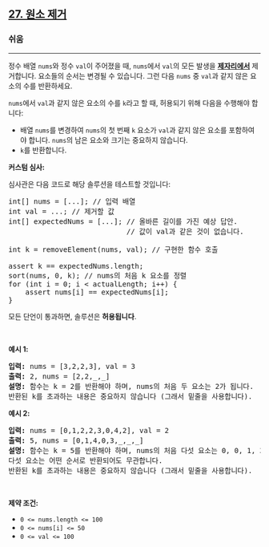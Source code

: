 <h2><a href="https://leetcode.com/problems/remove-element">27. 원소 제거</a></h2><h3>쉬움</h3><hr><p>정수 배열 <code>nums</code>와 정수 <code>val</code>이 주어졌을 때, <code>nums</code>에서 <code>val</code>의 모든 발생을 <a href="https://en.wikipedia.org/wiki/In-place_algorithm" target="_blank"><strong>제자리에서</strong></a> 제거합니다. 요소들의 순서는 변경될 수 있습니다. 그런 다음 <code>nums</code> 중 <code>val</code>과 같지 않은 요소의 수를 반환하세요.</p>

<p><code>nums</code>에서 <code>val</code>과 같지 않은 요소의 수를 <code>k</code>라고 할 때, 허용되기 위해 다음을 수행해야 합니다:</p>

<ul>
	<li>배열 <code>nums</code>를 변경하여 <code>nums</code>의 첫 번째 <code>k</code> 요소가 <code>val</code>과 같지 않은 요소를 포함하여야 합니다. <code>nums</code>의 남은 요소와 크기는 중요하지 않습니다.</li>
	<li><code>k</code>를 반환합니다.</li>
</ul>

<p><strong>커스텀 심사:</strong></p>

<p>심사관은 다음 코드로 해당 솔루션을 테스트할 것입니다:</p>

<pre>
int[] nums = [...]; // 입력 배열
int val = ...; // 제거할 값
int[] expectedNums = [...]; // 올바른 길이를 가진 예상 답안.
                            // 값이 val과 같은 것이 없습니다.

int k = removeElement(nums, val); // 구현한 함수 호출

assert k == expectedNums.length;
sort(nums, 0, k); // nums의 처음 k 요소를 정렬
for (int i = 0; i < actualLength; i++) {
    assert nums[i] == expectedNums[i];
}
</pre>

<p>모든 단언이 통과하면, 솔루션은 <strong>허용됩니다</strong>.</p>

<p>&nbsp;</p>
<p><strong class="example">예시 1:</strong></p>

<pre>
<strong>입력:</strong> nums = [3,2,2,3], val = 3
<strong>출력:</strong> 2, nums = [2,2,_,_]
<strong>설명:</strong> 함수는 k = 2를 반환해야 하며, nums의 처음 두 요소는 2가 됩니다.
반환된 k를 초과하는 내용은 중요하지 않습니다 (그래서 밑줄을 사용합니다).
</pre>

<p><strong class="example">예시 2:</strong></p>

<pre>
<strong>입력:</strong> nums = [0,1,2,2,3,0,4,2], val = 2
<strong>출력:</strong> 5, nums = [0,1,4,0,3,_,_,_]
<strong>설명:</strong> 함수는 k = 5를 반환해야 하며, nums의 처음 다섯 요소는 0, 0, 1, 3, 4를 포함해야 합니다.
다섯 요소는 어떤 순서로 반환되어도 무관합니다.
반환된 k를 초과하는 내용은 중요하지 않습니다 (그래서 밑줄을 사용합니다).
</pre>

<p>&nbsp;</p>
<p><strong>제약 조건:</strong></p>

<ul>
	<li><code>0 &lt;= nums.length &lt;= 100</code></li>
	<li><code>0 &lt;= nums[i] &lt;= 50</code></li>
	<li><code>0 &lt;= val &lt;= 100</code></li>
</ul>